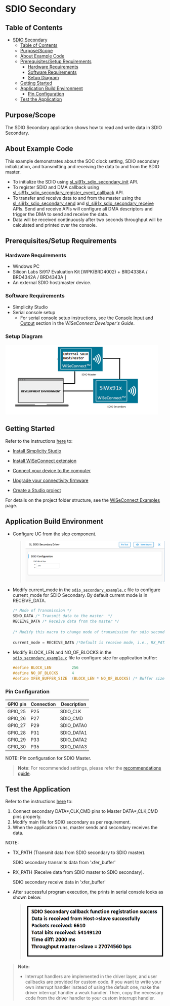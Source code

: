# SDIO Secondary

## Table of Contents

- [SDIO Secondary](#sdio-secondary)
  - [Table of Contents](#table-of-contents)
  - [Purpose/Scope](#purposescope)
  - [About Example Code](#about-example-code)
  - [Prerequisites/Setup Requirements](#prerequisitessetup-requirements)
    - [Hardware Requirements](#hardware-requirements)
    - [Software Requirements](#software-requirements)
    - [Setup Diagram](#setup-diagram)
  - [Getting Started](#getting-started)
  - [Application Build Environment](#application-build-environment)
    - [Pin Configuration](#pin-configuration)
  - [Test the Application](#test-the-application)

## Purpose/Scope

The SDIO Secondary application shows how to read and write data in SDIO Secondary.

## About Example Code

This example demonstrates about the SOC clock setting, SDIO secondary initialization, and transmitting and receiving the data to and from the SDIO master.

- To initialize the SDIO using [sl_si91x_sdio_secondary_init](https://docs.silabs.com/wiseconnect/3.5.0/wiseconnect-api-reference-guide-si91x-peripherals/sdio#sl-si91x-sdio-secondary-init) API.
- To register SDIO and DMA callback using [sl_si91x_sdio_secondary_register_event_callback](https://docs.silabs.com/wiseconnect/3.5.0/wiseconnect-api-reference-guide-si91x-peripherals/sdio#sl-si91x-sdio-secondary-register-event-callback) API.
- To transfer and receive data to and from the master using the [sl_si91x_sdio_secondary_send](https://docs.silabs.com/wiseconnect/3.5.0/wiseconnect-api-reference-guide-si91x-peripherals/sdio#sl-si91x-sdio-secondary-send) and [sl_si91x_sdio_secondary_receive](https://docs.silabs.com/wiseconnect/3.5.0/wiseconnect-api-reference-guide-si91x-peripherals/sdio#sl-si91x-sdio-secondary-receive) APIs. Send and receive APIs will configure all DMA descriptors and trigger the DMA to send and receive the data.
- Data will be received continuously after two seconds throughput will be calculated and printed over the console.

## Prerequisites/Setup Requirements

### Hardware Requirements

- Windows PC
- Silicon Labs Si917 Evaluation Kit [WPK(BRD4002) + BRD4338A / BRD4342A / BRD4343A ]
- An external SDIO host/master device.

### Software Requirements

- Simplicity Studio
- Serial console setup
  - For serial console setup instructions, see the [Console Input and Output](https://docs.silabs.com/wiseconnect/latest/wiseconnect-developers-guide-developing-for-silabs-hosts/#console-input-and-output) section in the *WiSeConnect Developer's Guide*.

### Setup Diagram

![Figure: setupdiagram](resources/readme/setupdiagram.png)

## Getting Started

Refer to the instructions [here](https://docs.silabs.com/wiseconnect/latest/wiseconnect-getting-started/) to:

- [Install Simplicity Studio](https://docs.silabs.com/wiseconnect/latest/wiseconnect-developers-guide-developing-for-silabs-hosts/#install-simplicity-studio)

- [Install WiSeConnect extension](https://docs.silabs.com/wiseconnect/latest/wiseconnect-developers-guide-developing-for-silabs-hosts/#install-the-wi-se-connect-extension)
- [Connect your device to the computer](https://docs.silabs.com/wiseconnect/latest/wiseconnect-developers-guide-developing-for-silabs-hosts/#connect-si-wx91x-to-computer)
- [Upgrade your connectivity firmware](https://docs.silabs.com/wiseconnect/latest/wiseconnect-developers-guide-developing-for-silabs-hosts/#update-si-wx91x-connectivity-firmware)
- [Create a Studio project](https://docs.silabs.com/wiseconnect/latest/wiseconnect-developers-guide-developing-for-silabs-hosts/#create-a-project)

For details on the project folder structure, see the [WiSeConnect Examples](https://docs.silabs.com/wiseconnect/latest/wiseconnect-examples/#example-folder-structure) page.

## Application Build Environment

- Configure UC from the slcp component.

  >![Figure: sdio_secondary](resources/uc_screen/sdio_secondary.png)

- Modify current_mode in the [`sdio_secondary_example.c`](https://github.com/SiliconLabs/wiseconnect/blob/master/examples/si91x_soc/peripheral/sl_si91x_sdio_secondary/sdio_secondary_example.c) file to configure current_mode for SDIO Secondary.
  By default current mode is in RECEIVE_DATA.

  ```c
  /* Mode of Transmission */
  SEND_DATA /* Transmit data to the master  */
  RECEIVE_DATA /* Receive data from the master */

  /* Modify this macro to change mode of transmission for sdio secondary */

  current_mode = RECEIVE_DATA /*Default is receive mode, i.e., RX_PATH*/
  ```

- Modify BLOCK_LEN and NO_OF_BLOCKS in the [`sdio_secondary_example.c`](https://github.com/SiliconLabs/wiseconnect/blob/master/examples/si91x_soc/peripheral/sl_si91x_sdio_secondary/sdio_secondary_example.c) file to configure size for application buffer:

  ```c
  #define BLOCK_LEN         256
  #define NO_OF_BLOCKS      4
  #define XFER_BUFFER_SIZE  (BLOCK_LEN * NO_OF_BLOCKS) /* Buffer size is 256B*4 = 1KB */
   ```

### Pin Configuration

| GPIO pin  |  Connection |  Description|
|---  | ---  | --- |
|GPIO_25   | P25 | SDIO_CLK|
|GPIO_26   | P27 | SDIO_CMD |
|GPIO_27   | P29 | SDIO_DATA0 |
|GPIO_28   | P31 | SDIO_DATA1 |
|GPIO_29   | P33 | SDIO_DATA2 |
|GPIO_30   | P35 | SDIO_DATA3 |

NOTE: Pin configuration for SDIO Master.

> **Note**: For recommended settings, please refer the [recommendations guide](https://docs.silabs.com/wiseconnect/latest/wiseconnect-developers-guide-prog-recommended-settings/).

## Test the Application

Refer to the instructions [here](https://docs.silabs.com/wiseconnect/latest/wiseconnect-getting-started/) to:

1. Connect secondary DATA*,CLK,CMD pins to Master DATA*,CLK,CMD pins properly.
2. Modify main file for SDIO secondary as per requirement.
3. When the application runs, master sends and secondary receives the data.

NOTE:

- TX_PATH (Transmit data from SDIO secondary to SDIO master).

   SDIO secondary transmits data from 'xfer_buffer'
- RX_PATH (Receive data from SDIO master to SDIO secondary).

   SDIO secondary receive data in 'xfer_buffer'

- After successful program execution, the prints in serial console looks as shown below.

  >![ Figure: output_sdio](resources/readme/output_sdio.png)


> **Note:**
>
> - Interrupt handlers are implemented in the driver layer, and user callbacks are provided for custom code. If you want to write your own interrupt handler instead of using the default one, make the driver interrupt handler a weak handler. Then, copy the necessary code from the driver handler to your custom interrupt handler.
